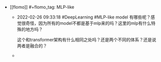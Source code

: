 - [[flomo]]
  #+flomo_tag: MLP-like
	- 2022-02-26 09:33:18
	   #DeepLearning #MLP-like model
	  有哪些呢？感觉很奇怪，因为所有的model不都是基于mlp来的吗？这里的mlp有什么特殊的地方吗？
	  
	  这个和transformer架构有什么相同之处吗？还是两个不同的体系？还是说两者是融合的？
	-